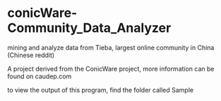 # conicWare-Community_Data_Analyzer
mining and analyze data from Tieba, largest online community in China (Chinese reddit)

A project derived from the ConicWare project, more information can be found on caudep.com

to view the output of this program, find the folder called Sample
